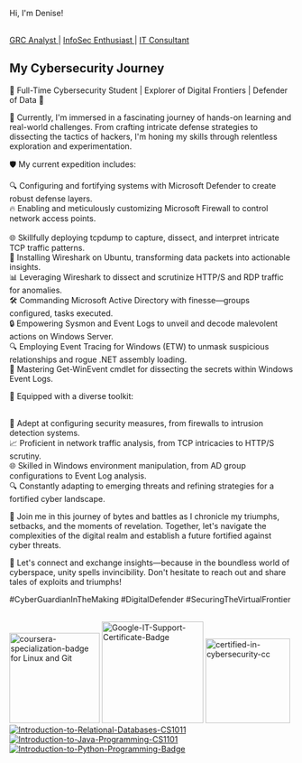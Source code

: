 Hi, I'm Denise! 

<br><a href="https://www.wgu.edu/online-it-degrees/cybersecurity-information-assurance-bachelors-program.html#_">GRC Analyst </a>| <a href="https://www.credly.com/badges/67e0f107-fc4b-48ce-a6d8-fa0fe39dcca4/public_url">InfoSec Enthusiast </a> | <a href="https://cybergate2.com/">IT Consultant</a><br/>

<h2>My Cybersecurity Journey</h2>

🔐 Full-Time Cybersecurity Student | Explorer of Digital Frontiers | Defender of Data 💼

🚀 Currently, I'm immersed in a fascinating journey of hands-on learning and real-world challenges. From crafting intricate defense strategies to dissecting the tactics of hackers, I'm honing my skills through relentless exploration and experimentation.

🛡️ My current expedition includes:

🔍 Configuring and fortifying systems with Microsoft Defender to create robust defense layers.
<br>🔥 Enabling and meticulously customizing Microsoft Firewall to control network access points.</br>
<br>🌐 Skillfully deploying tcpdump to capture, dissect, and interpret intricate TCP traffic patterns.
<br>🔌 Installing Wireshark on Ubuntu, transforming data packets into actionable insights.
<br>📊 Leveraging Wireshark to dissect and scrutinize HTTP/S and RDP traffic for anomalies.
<br>🛠️ Commanding Microsoft Active Directory with finesse—groups configured, tasks executed.
<br>🔒 Empowering Sysmon and Event Logs to unveil and decode malevolent actions on Windows Server.
<br>🔍 Employing Event Tracing for Windows (ETW) to unmask suspicious relationships and rogue .NET assembly loading.
<br>📜 Mastering Get-WinEvent cmdlet for dissecting the secrets within Windows Event Logs.</br>

🔧 Equipped with a diverse toolkit:

<br>🔐 Adept at configuring security measures, from firewalls to intrusion detection systems.
<br>📈 Proficient in network traffic analysis, from TCP intricacies to HTTP/S scrutiny.
<br>🌐 Skilled in Windows environment manipulation, from AD group configurations to Event Log analysis.
<br>🔍 Constantly adapting to emerging threats and refining strategies for a fortified cyber landscape.

🌟 Join me in this journey of bytes and battles as I chronicle my triumphs, setbacks, and the moments of revelation. Together, let's navigate the complexities of the digital realm and establish a future fortified against cyber threats.

🔗 Let's connect and exchange insights—because in the boundless world of cyberspace, unity spells invincibility. Don't hesitate to reach out and share tales of exploits and triumphs!

#CyberGuardianInTheMaking #DigitalDefender #SecuringTheVirtualFrontier

<br><a href="https://imgbb.com/"><img src="https://i.ibb.co/qy9kgyz/coursera-specialization-badge.png" alt="coursera-specialization-badge for Linux and Git" border="0" size="160" height="160" width="160"></a>   <a href="https://ibb.co/YfBYj4Q"><img src="https://i.ibb.co/WBvqKN5/Google-IT-Support-Certificate-Badge.png" alt="Google-IT-Support-Certificate-Badge" border="0" size="180" height="180" width="180"></a>   <a href="https://ibb.co/YfBYj4Q"><a href="https://imgbb.com/"><img src="https://i.ibb.co/ZBGM3zb/certified-in-cybersecurity-cc.png" alt="certified-in-cybersecurity-cc" border="0" size="150" height="150" width="150"></a>   <a href="https://ibb.co/374FXsn"><img src="https://i.ibb.co/374FXsn/Introduction-to-Relational-Databases-CS1011.png" alt="Introduction-to-Relational-Databases-CS1011" border="0"></a>   <a href="https://ibb.co/Scpth9h"><img src="https://i.ibb.co/Scpth9h/Introduction-to-Java-Programming-CS1101.png" alt="Introduction-to-Java-Programming-CS1101" border="0"></a>   <a href="https://ibb.co/GF03G5j"><img src="https://i.ibb.co/GF03G5j/Introduction-to-Python-Programming-Badge.png" alt="Introduction-to-Python-Programming-Badge" border="0"></a>



